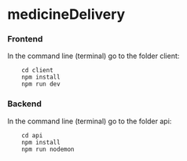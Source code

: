 # medicineDelivery

### Frontend

In the command line (terminal) go to the folder client:

```
    cd client
    npm install
    npm run dev
```


### Backend

In the command line (terminal) go to the folder api:

```
    cd api
    npm install
    npm run nodemon
```